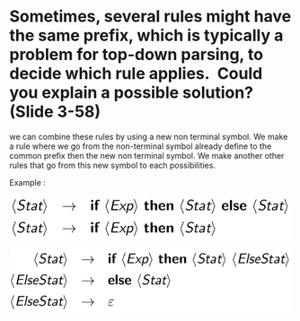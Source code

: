 # Sometimes, several rules might have the same prefix, which is typically a problem for top-down parsing, to decide which rule applies.  Could you explain a possible solution? (Slide 3-58)

we can combine these rules by using a new non terminal symbol. We make a rule where we go from the non-terminal symbol already define to the common prefix then the new non terminal symbol. We make another other rules that go from this new symbol to each possibilities.

Example :

![](attachments/Pasted%20image%2020240523170556.png)

![](attachments/Pasted%20image%2020240523170608.png)
